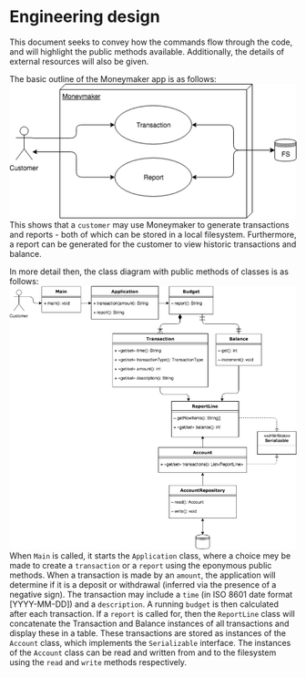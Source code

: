 # Engineering design

This document seeks to convey how the commands flow through the code, and will highlight the public methods available.
Additionally, the details of external resources will also be given.

The basic outline of the Moneymaker app is as follows:
![Moneymaker basic](moneymaker-basic.png "Moneymaker basic")
This shows that a `customer` may use Moneymaker to generate transactions and reports - both of which can be stored in a local filesystem. Furthermore, a report can be generated for the customer to view historic transactions and balance.

In more detail then, the class diagram with public methods of classes is as follows: 
![Moneymaker CD UML](moneymaker-CD-v1.png "Moneymaker CD UML")
When `Main` is called, it starts the `Application` class, where a choice mey be made to create a `transaction` or a `report` using the eponymous public methods.
When a transaction is made by an `amount`, the application will determine if it is a deposit or withdrawal (inferred via the presence of a negative sign). 
The transaction may include a `time` (in ISO 8601 date format [YYYY-MM-DD]) and a `description`. A running `budget` is then calculated after each transaction.
If a `report` is called for, then the `ReportLine` class will concatenate the Transaction and Balance instances of all transactions and display these in a table.
These transactions are stored as instances of the `Account` class, which implements the `Serializable` interface. The instances of the `Account` class can be read and written from and to the filesystem using the `read` and `write` methods respectively.


